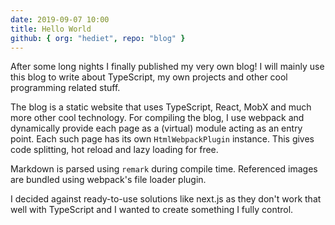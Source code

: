 ```yaml
---
date: 2019-09-07 10:00
title: Hello World
github: { org: "hediet", repo: "blog" }
---
```


After some long nights I finally published my very own blog!
I will mainly use this blog to write about TypeScript,
my own projects and other cool programming related stuff.

The blog is a static website that uses TypeScript, React, MobX and much more other cool technology.
For compiling the blog, I use webpack and dynamically provide each page as a (virtual) module acting as an entry point.
Each such page has its own `HtmlWebpackPlugin` instance.
This gives code splitting, hot reload and lazy loading for free.

Markdown is parsed using `remark` during compile time.
Referenced images are bundled using webpack's file loader plugin.

I decided against ready-to-use solutions like next.js
as they don't work that well with TypeScript and
I wanted to create something I fully control.
